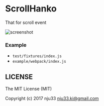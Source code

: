 # ScrollHanko

<!-- [![XO code style](https://img.shields.io/badge/code_style-XO-5ed9c7.svg)](https://github.com/sindresorhus/xo)

[![Build Status](https://travis-ci.org/nju33/scroll-hanko.svg?branch=master)](https://travis-ci.org/nju33/scroll-hanko) -->

That for scroll event


![screenshot](https://github.com/nju33/scroll-hanko/raw/master/images/screenshot.gif?raw=true)
<!--
## Install or Download

```sh
yarn add scroll-hanko
npm i -S scroll-hanko
```

Or access to [releases page](https://github.com/nju33/scroll-hanko/releases).
Then, download the latest version.

## Usage

First, if you read as a separate file

```html
<script src="/path/tp/scroll-hanko.js"></script>
```

```js
``` -->

### Example

- `test/fixtures/index.js`
- `example/webpack/index.js`

## LICENSE

The MIT License (MIT)

Copyright (c) 2017 nju33 <nju33.ki@gmail.com>
